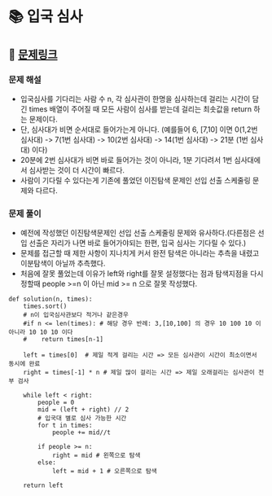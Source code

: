 
# 📚 입국 심사

## 📌 [문제링크](https://school.programmers.co.kr/learn/courses/30/lessons/43238#)

### 문제 해설

- 입국심사를 기다리는 사람 수 n, 각 심사관이 한명을 심사하는데 걸리는 시간이 담긴 times 배열이 주어질 때 모든 사람이 심사를 받는데 걸리는 최솟값을 return 하는 문제이다.
- 단, 심사대가 비면 순서대로 들어가는게 아니다. (예를들어 6, [7,10] 이면 0(1,2번 심사대) -> 7(1번 심사대) -> 10(2번 심사대) -> 14(1번 심사대) -> 21분 (1번 심사대) 이다)
- 20분에 2번 심사대가 비면 바로 들어가는 것이 아니라, 1분 기다려서 1번 심사대에서 심사받는 것이 더 시간이 빠르다.
- 사람이 기다릴 수 있다는게 기존에 풀었던 이진탐색 문제인 선입 선출 스케줄링 문제와 다르다.  

### 문제 풀이

- 예전에 작성했던 이진탐색문제인 선입 선출 스케줄링 문제와 유사하다.(다른점은 선입 선출은 자리가 나면 바로 들어가야되는 한편, 입국 심사는 기다릴 수 있다.)
- 문제를 접근할 때 제한 사항이 지나치게 커서 완전 탐색은 아니라는 추측을 내렸고 이분탐색이 아닐까 추측했다.
- 처음에 잘못 풀었는데 이유가 left와 right를 잘못 설정했다는 점과 탐색지점을 다시 정할때 people >=n 이 아닌 mid >= n 으로 잘못 작성했다.
```
def solution(n, times):
    times.sort()
    # n이 입국심사관보다 적거나 같은경우
    #if n <= len(times): # 해당 경우 반례: 3,[10,100] 의 경우 10 100 10 이 아니라 10 10 10 이다
    #    return times[n-1]
        
    left = times[0]  # 제일 적게 걸리는 시간 => 모든 심사관이 시간이 최소이면서 동시에 완료
    right = times[-1] * n # 제일 많이 걸리는 시간 => 제일 오래걸리는 심사관이 전부 검사
        
    while left < right:
        people = 0
        mid = (left + right) // 2
        # 입국대 별로 심사 가능한 시간
        for t in times:
            people += mid//t
            
        if people >= n:
            right = mid # 왼쪽으로 탐색
        else:
            left = mid + 1 # 오른쪽으로 탐색
        
    return left
```
